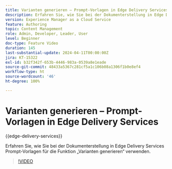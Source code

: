 ```yaml
---
title: Varianten generieren – Prompt-Vorlagen in Edge Delivery Services
description: Erfahren Sie, wie Sie bei der Dokumenterstellung in Edge Delivery Services Prompt-Vorlagen für die Funktion „Varianten generieren“ verwenden.
version: Experience Manager as a Cloud Service
feature: Authoring
topic: Content Management
role: Admin, Developer, Leader, User
level: Beginner
doc-type: Feature Video
duration: 145
last-substantial-update: 2024-04-11T00:00:00Z
jira: KT-15322
exl-id: b32f342f-653b-4446-983a-0539a8e1eade
source-git-commit: 48433a5367c281cf5a1c106b08a1306f1b0e8ef4
workflow-type: ht
source-wordcount: '46'
ht-degree: 100%

---
```


# Varianten generieren – Prompt-Vorlagen in Edge Delivery Services

{{edge-delivery-services}}

Erfahren Sie, wie Sie bei der Dokumenterstellung in Edge Delivery Services Prompt-Vorlagen für die Funktion „Varianten generieren“ verwenden.

>[!VIDEO](https://video.tv.adobe.com/v/3428307/?learn=on)

